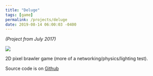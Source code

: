 ```yaml
---
title: "Deluge"
tags: [game]
permalink: /projects/deluge
date: 2019-08-14 06:00:03 -0400
---
```


*(Project from July 2017)*

<a href="https://github.com/parameterized/deluge" target="_blank">![](/img/projects/deluge.gif)</a>

2D pixel brawler game (more of a networking/physics/lighting test).

Source code is on [Github](https://github.com/parameterized/deluge)
